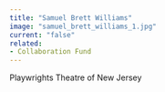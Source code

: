 ```yaml
---
title: "Samuel Brett Williams"
image: "samuel_brett_williams_1.jpg"
current: "false"
related:
- Collaboration Fund
---
```


Playwrights Theatre of New Jersey

